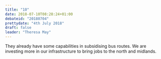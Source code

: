 ```yaml
---
title: "10"
date: 2018-07-10T08:28:24+01:00
debateid: "20180704"
prettydate: "4th July 2018"
draft: false
leader: "Theresa May"
---
```


They already have some capabilities in subsidising bus routes. We are investing more in our infrastructure to bring jobs to the north and midlands.